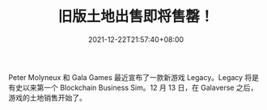 ﻿---
title: "旧版土地出售即将售罄！"
date: 2021-12-22T21:57:40+08:00
lastmod: 2021-12-22T16:45:40+08:00
draft: false
authors: ["Juliana"]
description: "Peter Molyneux 和 Gala Games 最近宣布了一款新游戏 Legacy。Legacy 将是有史以来第一个 Blockchain Business Sim。12 月 13 日，在 Galaverse 之后，游戏的土地销售开始了。"
featuredImage: "legacy-land-sale-near-sell-out.png"
tags: ["Virtual World","虚拟世界","Play to Earn"]
categories: ["news"]
news: ["虚拟世界"]
weight: 
lightgallery: true
pinned: false
recommend: false
recommend1: false
---

Peter Molyneux 和 Gala Games 最近宣布了一款新游戏 Legacy。Legacy 将是有史以来第一个 Blockchain Business Sim。12 月 13 日，在 Galaverse 之后，游戏的土地销售开始了。

<!--more-->

